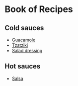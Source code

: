 # Book of Recipes

## Cold sauces
* [Guacamole](guacamole.md)
* [Tzatziki](tzatziki.md)
* [Salad dressing](salad_dressing.md)

## Hot sauces
* [Salsa](salsa.txt)
